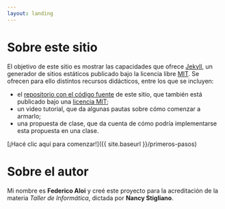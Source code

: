 ```yaml
---
layout: landing
---
```


# Sobre este sitio

El objetivo de este sitio es mostrar las capacidades que ofrece [Jekyll](https://jekyllrb.com/), un generador de sitios estáticos publicado bajo la licencia libre [MIT](https://es.wikipedia.org/wiki/Licencia_MIT). Se ofrecen para ello distintos recursos didácticos, entre los que se incluyen:

* el [repositorio con el código fuente](https://github.com/faloi/informatica-juanb) de este sitio, que también está publicado bajo una [licencia MIT]([MIT](https://es.wikipedia.org/wiki/Licencia_MIT));
* un video tutorial, que da algunas pautas sobre cómo comenzar a armarlo;
* una propuesta de clase, que da cuenta de cómo podría implementarse esta propuesta en una clase.

[¡Hacé clic aquí para comenzar!]({{ site.baseurl }}/primeros-pasos)


# Sobre el autor

Mi nombre es **Federico Aloi** y creé este proyecto para la acreditación de la materia _Taller de Informática_, dictada por **Nancy Stigliano**.
